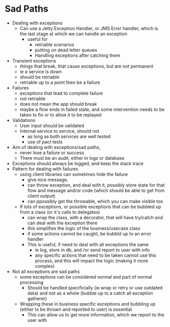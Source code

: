 # Sad Paths

- Dealing with exceptions
  - Can use a Jetty Exception Handler, or JMS Error handler, which is the last stage at which we can handle an exception
    - useful for
      - retriable scenarios
      - putting on dead letter queues
      - Handling exceptions after catching them
- Transient exceptions
  - things that break, that cause exceptions, but are not permanent
  - ie a service is down
  - should be retriable
  - retriable up to a point then be a failure
- Failures
  - exceptions that lead to complete failure
  - not retriable
  - does not mean the app should break
  - maybe a flow ends in failed state, and some intervention needs to be taken to fix or to allow it to be replayed
- Validations
  - User input should be validated
  - Internal service to service, should not
    - as long as both services are well tested
    - use of pact tests
- Aim of dealing with exceptions/sad paths,
  - never lose a failure or success
  - There must be an audit, either in logs or database
- Exceptions should always be logged, and keep the stack trace
- Pattern for dealing with failures
  - using client libraries can sometimes hide the failure
    - give nice message,
    - can throw exception, and deal with it, possibly store state for that flow and message and/or code (which should be able to get from client output)
    - can ppossibly get the throwable, which you can make visible too
  - If lots of exceptions, or possible exceptions that can be bubbled up from a class (or it's calls to delegates)
    - can wrap the class, with a decorator, that will have try/catch and can deal with the exception there
    - this simplifies the logic of the business/usecase class
    - if some actions cannot be caught, be bubbld up to an error handler
    - This is useful, if need to deal with all exceptions the same
      - ie log, store in db, and /or send report to user with info
      - any specific actions that need to be taken cannot use this process, and this will impact the logic (making it more complex)
- Not all exceptions are sad paths
  - some exceptions can be considered normal and part of normal processing
    - Should be handled specificially (ie wrap or retry or use outdated data) and not as a whole (bubble up to a catch all exception gatherer)
  - Wrapping these in business specific exceptions and bubbling up (either to be thrown and reported to user) is essential
    - This can allow us to get more information, which we report to the user with

